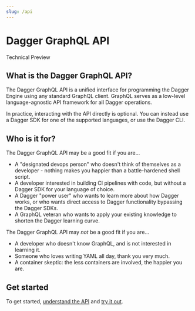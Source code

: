 ```yaml
---
slug: /api
---
```


# Dagger GraphQL API

<div class="status-badge">Technical Preview</div>

## What is the Dagger GraphQL API?

The Dagger GraphQL API is a unified interface for programming the Dagger Engine using any standard GraphQL client. GraphQL serves as a low-level language-agnostic API framework for all Dagger operations.

In practice, interacting with the API directly is optional. You can instead use a Dagger SDK for one of the supported languages, or use the Dagger CLI.

## Who is it for?

The Dagger GraphQL API may be a good fit if you are...

* A "designated devops person" who doesn't think of themselves as a developer - nothing makes you happier than a battle-hardened shell script.
* A developer interested in building CI pipelines with code, but without a Dagger SDK for your language of choice.
* A Dagger "power user" who wants to learn more about how Dagger works, or who wants direct access to Dagger functionality bypassing the Dagger SDKs.
* A GraphQL veteran who wants to apply your existing knowledge to shorten the Dagger learning curve.

The Dagger GraphQL API may *not* be a good fit if you are...

* A developer who doesn't know GraphQL, and is not interested in learning it.
* Someone who loves writing YAML all day, thank you very much.
* A container skeptic: the less containers are involved, the happier you are.

## Get started

To get started, [understand the API](./975146-concepts.md) and [try it out](./282105-playground.md).
